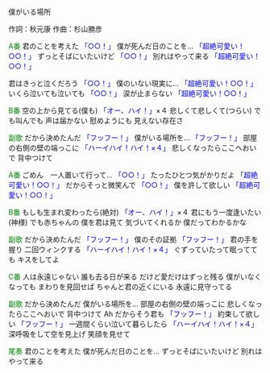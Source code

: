 僕がいる場所

作詞：秋元康
作曲：杉山勝彦

<font color=green>A番</font>
君のことを考えた <font color=blue>「○○！」</font> 
僕が死んだ日のことを… <font color=blue>「超絶可愛い！○○！」</font> 
ずっとそばにいたいけど <font color=blue>「○○！」</font> 
別れはやって来る <font color=blue>「超絶可愛い！○○！」</font> 

君はきっと泣くだろう <font color=blue>「○○！」</font> 
僕のいない現実に… <font color=blue>「超絶可愛い！○○！」</font> 
いくら泣いても泣いても <font color=blue>「○○！」</font> 
涙が止まらない <font color=blue>「超絶可愛い！○○！」</font> 

<font color=green>B番</font>
空の上から見てる(僕も) <font color=blue>「オー、ハイ！」</font>×４ 
悲しくて悲しくて(つらい)
でも叫んでも
声は届かない
慰めようにも
見えない存在さ

<font color=green>副歌</font>
だから決めたんだ <font color=blue>「フッフー！」</font> 
僕がいる場所を… <font color=blue>「フッフー！」</font> 
部屋の右側の壁の端っこに <font color=blue>「ハーイハイ！ハイ！×４」</font> 
悲しくなったらここへおいで
背中つけて

<font color=green>A番</font>
ごめん　一人置いて行って… <font color=blue>「○○！」</font> 
たったひとつ気がかりだよ <font color=blue>「超絶可愛い！○○！」</font> 
だからそっと微笑んで <font color=blue>「○○！」</font> 
僕を許して欲しい <font color=blue>「超絶可愛い！○○！」</font> 

<font color=green>B番</font>
もしも生まれ変わったら(絶対) <font color=blue>「オー、ハイ！」</font>×４ 
君にもう一度逢いたい(神様)
でも赤ちゃんの
僕を君は見て
気づいてくれるか
僕だってわかるかな

<font color=green>副歌</font>
だから決めたんだ <font color=blue>「フッフー！」</font> 
僕のその証拠 <font color=blue>「フッフー！」</font> 
君の手を握り
二回ウィンクする <font color=blue>「ハーイハイ！ハイ！×４」</font> 
ぐずっていたって眠ってても
キスをしてよ

<font color=green>C番</font>
人は永遠じゃない
誰も去る日が来る
だけど愛だけはずっと残る
僕がいなくなっても
まわりを見回せば
ちゃんと君の近くにいる
永遠に見守ってる

<font color=green>副歌</font>
だから決めたんだ
僕がいる場所を…
部屋の右側の壁の端っこに
悲しくなったらここへおいで
背中つけて Ah
だからそう君も <font color=blue>「フッフー！」</font> 
約束して欲しい <font color=blue>「フッフー！」</font> 
一週間くらい泣いて暮らしたら <font color=blue>「ハーイハイ！ハイ！×４」</font> 
深呼吸をして空を見上げ
笑顔を見せて

<font color=green>尾奏</font>
君のことを考えた
僕が死んだ日のことを…
ずっとそばにいたいけど
別れはやって来る
